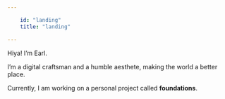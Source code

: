 ```yaml
---

    id: "landing"
    title: "landing"

---
```


<!--
    This file contains html that's rendered below the title at earlman.me/
-->

<p class="large">Hiya! I’m Earl.</p>

<p class="large">I’m a digital craftsman and a humble aesthete,
making the world a better place.</p>

<p class="large">Currently, I am working on a personal project called <strong>
foundations</strong>.</p>
